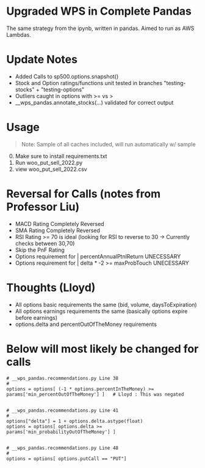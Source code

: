 # Upgraded WPS in Complete Pandas
The same strategy from the ipynb, written in pandas.  Aimed to run as AWS Lambdas.

# Update Notes
- Added Calls to sp500.options.snapshot()
- Stock and Option ratings/functions unit tested in branches "testing-stocks" + "testing-options"
- Outliers caught in options with >= vs >
- __wps_pandas.annotate_stocks(...) validated for correct output 

# Usage
> Note: Sample of all caches included, will run automatically w/ sample
0. Make sure to install requirements.txt
1. Run woo_put_sell_2022.py
2. view woo_put_sell_2022.csv

# Reversal for Calls (notes from Professor Liu)
- MACD Rating Completely Reversed
- SMA Rating Completely Reversed
- RSI Rating >= 70 is ideal (looking for RSI to reverse to 30 -> Currently checks between 30,70)
- Skip the PnF Rating
- Options requirement for | percentAnnualPtnlReturn UNECESSARY
- Options requirement for | delta * -2 >= maxProbTouch UNECESSARY

# Thoughts (Lloyd)
- All options basic requirements the same (bid, volume, daysToExpiration)
- All options earnings requirements the same (basically options expire before earnings)
- options.delta and percentOutOfTheMoney requirements

# Below will most likely be changed for calls
```
# __wps_pandas.recommendations.py Line 38
#
options = options[ (-1 * options.percentInTheMoney) >= params['min_percentOutOfTheMoney'] ]   # Lloyd : This was negated


# __wps_pandas.recommendations.py Line 41
#
options["delta"] = 1 + options.delta.astype(float)
options = options[ options.delta >= params['min_probabilityOutOfTheMoney'] ]  


# __wps_pandas.recommendations.py Line 48
#
options = options[ options.putCall == "PUT"]
```
